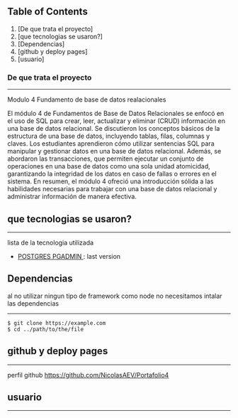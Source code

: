 ## Table of Contents
1. [De que trata el proyecto]
2. [que tecnologias se usaron?]
3. [Dependencias]
4. [github y deploy pages]
5. [usuario]

### De que trata el proyecto
***
Modulo 4 Fundamento de base de datos realacionales

El módulo 4 de Fundamentos de Base de Datos Relacionales se enfocó en el uso de SQL para crear, leer, actualizar y eliminar (CRUD) información en una base de datos relacional. Se discutieron los conceptos básicos de la estructura de una base de datos, incluyendo tablas, filas, columnas y claves. Los estudiantes aprendieron cómo utilizar sentencias SQL para manipular y gestionar datos en una base de datos relacional. Además, se abordaron las transacciones, que permiten ejecutar un conjunto de operaciones en una base de datos como una sola unidad atomicidad, garantizando la integridad de los datos en caso de fallas o errores en el sistema. En resumen, el módulo 4 ofreció una introducción sólida a las habilidades necesarias para trabajar con una base de datos relacional y administrar información de manera efectiva.

## que tecnologias se usaron?
***
 lista de la tecnologia utilizada
* [POSTGRES PGADMIN ](https://www.postgresql.org): last version

## Dependencias
al no utilizar ningun tipo de framework como node no necesitamos intalar las dependencias
***
```
$ git clone https://example.com
$ cd ../path/to/the/file
```
## github y deploy pages
***
perfil github https://github.com/NicolasAEV/Portafolio4


## usuario
***
